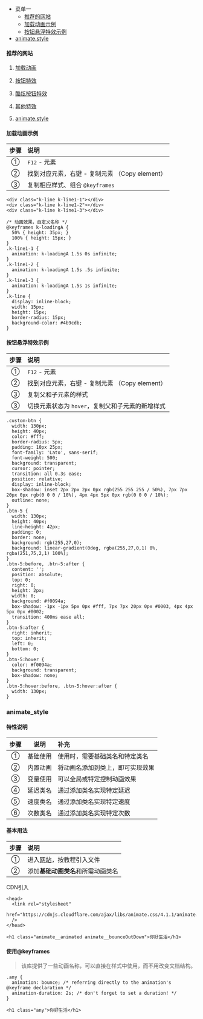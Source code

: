 - 菜单一
  + [推荐的网站](#推荐的网站)  
  + [加载动画示例](#加载动画示例)  
  + [按钮悬浮特效示例](#按钮悬浮特效示例)    
- [animate.style](#animate_style)  

#### 推荐的网站  

1. [加载动画](https://www.html5tricks.com/demo/css3-loading-cool-styles/)

2. [按钮特效](https://www.html5tricks.com/demo/16-css3-animated-buttons/index.html)

3. [酷炫按钮特效](https://www.html5tricks.com/demo/5-mouseover-buttons/index.html)

4. [其他特效](https://www.html5tricks.com/)  

5. [animate.style](animate.style)

#### 加载动画示例  

步骤 | 说明  
:-: | :-
① | `F12` - 元素
② | 找到对应元素，右键 - 复制元素 （Copy element）
③ | 复制相应样式、组合 `@keyframes`  

```
<div class="k-line k-line1-1"></div>
<div class="k-line k-line1-2"></div>
<div class="k-line k-line1-3"></div>
    
/* 动画效果，自定义名称 */    
@keyframes k-loadingA {
  50% { height: 35px; }
  100% { height: 15px; }
}
.k-line1-1 {
  animation: k-loadingA 1.5s 0s infinite;
}
.k-line1-2 {
  animation: k-loadingA 1.5s .5s infinite;
} 
.k-line1-3 {
  animation: k-loadingA 1.5s 1s infinite;
}
.k-line {
  display: inline-block;
  width: 15px;
  height: 15px;
  border-radius: 15px;
  background-color: #4b9cdb;
}    
```

#### 按钮悬浮特效示例  

步骤 | 说明  
:-: | :-
① | `F12` - 元素
② | 找到对应元素，右键 - 复制元素 （Copy element）
③ | 复制父和子元素的样式
③ | 切换元素状态为 `hover`，复制父和子元素的新增样式

```
.custom-btn {
  width: 130px;
  height: 40px;
  color: #fff;
  border-radius: 5px;
  padding: 10px 25px;
  font-family: 'Lato', sans-serif;
  font-weight: 500;
  background: transparent;
  cursor: pointer;
  transition: all 0.3s ease;
  position: relative;
  display: inline-block;
  box-shadow: inset 2px 2px 2px 0px rgb(255 255 255 / 50%), 7px 7px 20px 0px rgb(0 0 0 / 10%), 4px 4px 5px 0px rgb(0 0 0 / 10%);
  outline: none;
}
.btn-5 {
  width: 130px;
  height: 40px;
  line-height: 42px;
  padding: 0;
  border: none;
  background: rgb(255,27,0);
  background: linear-gradient(0deg, rgba(255,27,0,1) 0%, rgba(251,75,2,1) 100%);
}
.btn-5:before, .btn-5:after {
  content: '';
  position: absolute;
  top: 0;
  right: 0;
  height: 2px;
  width: 0;
  background: #f0094a;
  box-shadow: -1px -1px 5px 0px #fff, 7px 7px 20px 0px #0003, 4px 4px 5px 0px #0002;
  transition: 400ms ease all;
}
.btn-5:after {
  right: inherit;
  top: inherit;
  left: 0;
  bottom: 0;
}
.btn-5:hover {
  color: #f0094a;
  background: transparent;
  box-shadow: none;
}
.btn-5:hover:before, .btn-5:hover:after {
  width: 130px;
}
```

### animate_style  

#### 特性说明  

步骤 | 说明 | 补充 
:-: | :-: | :-
① | 基础使用 | 使用时，需要基础类名和特定类名
② | 内置动画 | 将动画名添加到类上，即可实现效果 
③ | 变量使用 | 可以全局或特定控制动画效果 
④ | 延迟类名 | 通过添加类名实现特定延迟 
⑤ | 速度类名 | 通过添加类名实现特定速度 
⑥ | 次数类名 | 通过添加类名实现特定次数

#### 基本用法  

步骤 | 说明  
:-: | :-
① | 进入[网站](https://animate.style/)，按教程引入文件
② | 添加**基础动画类名**和所需动画类名  

CDN引入  
```
<head>
  <link rel="stylesheet"
  href="https://cdnjs.cloudflare.com/ajax/libs/animate.css/4.1.1/animate.min.css"
  />
</head>

<h1 class="animate__animated animate__bounceOutDown">你好生活</h1>
```

#### 使用@keyframes  
> 该库提供了一些动画名称，可以直接在样式中使用，而不用改变文档结构。  

```
.any {
  animation: bounce; /* referring directly to the animation's @keyframe declaration */
  animation-duration: 2s; /* don't forget to set a duration! */
}

<h1 class="any">你好生活</h1>
```























